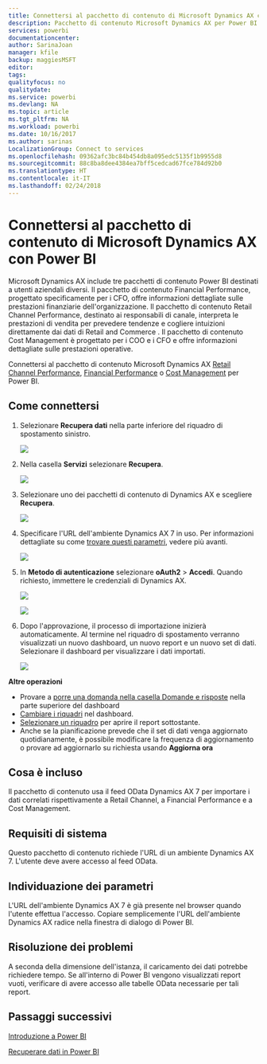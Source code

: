 ```yaml
---
title: Connettersi al pacchetto di contenuto di Microsoft Dynamics AX con Power BI
description: Pacchetto di contenuto Microsoft Dynamics AX per Power BI
services: powerbi
documentationcenter: 
author: SarinaJoan
manager: kfile
backup: maggiesMSFT
editor: 
tags: 
qualityfocus: no
qualitydate: 
ms.service: powerbi
ms.devlang: NA
ms.topic: article
ms.tgt_pltfrm: NA
ms.workload: powerbi
ms.date: 10/16/2017
ms.author: sarinas
LocalizationGroup: Connect to services
ms.openlocfilehash: 09362afc3bc84b454db8a095edc5135f1b9955d8
ms.sourcegitcommit: 88c8ba8dee4384ea7bff5cedcad67fce784d92b0
ms.translationtype: HT
ms.contentlocale: it-IT
ms.lasthandoff: 02/24/2018
---
```

# <a name="connect-to-microsoft-dynamics-ax-content-pack-with-power-bi"></a>Connettersi al pacchetto di contenuto di Microsoft Dynamics AX con Power BI
Microsoft Dynamics AX include tre pacchetti di contenuto Power BI destinati a utenti aziendali diversi. Il pacchetto di contenuto Financial Performance, progettato specificamente per i CFO, offre informazioni dettagliate sulle prestazioni finanziarie dell'organizzazione. Il pacchetto di contenuto Retail Channel Performance, destinato ai responsabili di canale, interpreta le prestazioni di vendita per prevedere tendenze e cogliere intuizioni direttamente dai dati di Retail and Commerce . Il pacchetto di contenuto Cost Management è progettato per i COO e i CFO e offre informazioni dettagliate sulle prestazioni operative.

Connettersi al pacchetto di contenuto Microsoft Dynamics AX [Retail Channel Performance](https://app.powerbi.com/getdata/services/dynamics-ax-retail-channel-performance), [Financial Performance](https://app.powerbi.com/getdata/services/dynamics-ax-financial-performance) o [Cost Management](https://app.powerbi.com/getdata/services/dynamics-ax-cost-management) per Power BI.

## <a name="how-to-connect"></a>Come connettersi
1. Selezionare **Recupera dati** nella parte inferiore del riquadro di spostamento sinistro.
   
   ![](media/service-connect-to-microsoft-dynamics-ax/getdata.png)
2. Nella casella **Servizi** selezionare **Recupera**.
   
   ![](media/service-connect-to-microsoft-dynamics-ax/services.png)
3. Selezionare uno dei pacchetti di contenuto di Dynamics AX e scegliere **Recupera**.
   
   ![](media/service-connect-to-microsoft-dynamics-ax/mdax.png)
4. Specificare l'URL dell'ambiente Dynamics AX 7 in uso. Per informazioni dettagliate su come [trovare questi parametri](#FindingParams), vedere più avanti.
   
   ![](media/service-connect-to-microsoft-dynamics-ax/params.png)
5. In **Metodo di autenticazione** selezionare **oAuth2** \> **Accedi**. Quando richiesto, immettere le credenziali di Dynamics AX.
   
    ![](media/service-connect-to-microsoft-dynamics-ax/creds.png)
   
    ![](media/service-connect-to-microsoft-dynamics-ax/creds2.png)
6. Dopo l'approvazione, il processo di importazione inizierà automaticamente. Al termine nel riquadro di spostamento verranno visualizzati un nuovo dashboard, un nuovo report e un nuovo set di dati. Selezionare il dashboard per visualizzare i dati importati.
   
     ![](media/service-connect-to-microsoft-dynamics-ax/dashboard.png)

**Altre operazioni**

* Provare a [porre una domanda nella casella Domande e risposte](power-bi-q-and-a.md) nella parte superiore del dashboard
* [Cambiare i riquadri](service-dashboard-edit-tile.md) nel dashboard.
* [Selezionare un riquadro](service-dashboard-tiles.md) per aprire il report sottostante.
* Anche se la pianificazione prevede che il set di dati venga aggiornato quotidianamente, è possibile modificare la frequenza di aggiornamento o provare ad aggiornarlo su richiesta usando **Aggiorna ora**

## <a name="whats-included"></a>Cosa è incluso
Il pacchetto di contenuto usa il feed OData Dynamics AX 7 per importare i dati correlati rispettivamente a Retail Channel, a Financial Performance e a Cost Management.

## <a name="system-requirements"></a>Requisiti di sistema
Questo pacchetto di contenuto richiede l'URL di un ambiente Dynamics AX 7. L'utente deve avere accesso al feed OData.

## <a name="finding-parameters"></a>Individuazione dei parametri
<a name="FindingParams"></a>

L'URL dell'ambiente Dynamics AX 7 è già presente nel browser quando l'utente effettua l'accesso. Copiare semplicemente l'URL dell'ambiente Dynamics AX radice nella finestra di dialogo di Power BI.

## <a name="troubleshooting"></a>Risoluzione dei problemi
A seconda della dimensione dell'istanza, il caricamento dei dati potrebbe richiedere tempo. Se all'interno di Power BI vengono visualizzati report vuoti, verificare di avere accesso alle tabelle OData necessarie per tali report.

## <a name="next-steps"></a>Passaggi successivi
[Introduzione a Power BI](service-get-started.md)

[Recuperare dati in Power BI](service-get-data.md)

